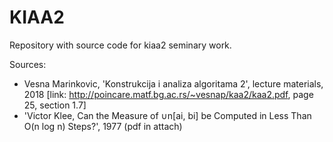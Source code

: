# KIAA2
Repository with source code for kiaa2 seminary work.

Sources: 
* Vesna Marinkovic, 'Konstrukcija i analiza algoritama 2', lecture materials, 2018
  [link: http://poincare.matf.bg.ac.rs/~vesnap/kaa2/kaa2.pdf, page 25, section 1.7]
* 'Victor Klee, Can the Measure of ∪n[ai, bi] be Computed in Less Than O(n log n) Steps?', 1977 (pdf in attach)

